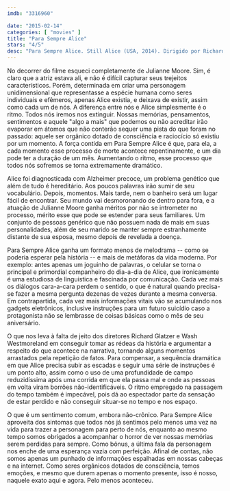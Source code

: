 ```yaml
---
imdb: "3316960"

date: "2015-02-14"
categories: [ "movies" ]
title: "Para Sempre Alice"
stars: "4/5"
desc: "Para Sempre Alice. Still Alice (USA, 2014). Dirigido por Richard Glatzer, Wash Westmoreland. Escrito por Lisa Genova, Richard Glatzer, Wash Westmoreland. Com Julianne Moore, Kate Bosworth, Shane McRae, Hunter Parrish, Alec Baldwin, Seth Gilliam, Kristen Stewart, Stephen Kunken, Erin Drake. Crítica escrita para o site CinemAqui."
---
```

No decorrer do filme esqueci completamente de Julianne Moore. Sim, é claro que a atriz estava ali, e não é difícil capturar seus trejeitos característicos. Porém, determinada em criar uma personagem unidimensional que representasse a espécie humana como seres individuais e efêmeros, apenas Alice existia, e deixava de existir, assim como cada um de nós. A diferença entre nós e Alice simplesmente é o ritmo. Todos nós iremos nos extinguir. Nossas memórias, pensamentos, sentimentos e aquele "algo a mais" que podemos ou não acreditar irão evaporar em átomos que não conterão sequer uma pista do que foram no passado: aquele ser orgânico dotado de consciência e raciocício só existiu por um momento. A força contida em Para Sempre Alice é que, para ela, a cada momento esse processo de morte acontece repentinamente, e um dia pode ter a duração de um mês. Aumentando o ritmo, esse processo que todos nós sofremos se torna extremamente dramático.

Alice foi diagnosticada com Alzheimer precoce, um problema genético que além de tudo é hereditário. Aos poucos palavras irão sumir de seu vocabulário. Depois, momentos. Mais tarde, nem o banheiro será um lugar fácil de encontrar. Seu mundo vai desmoronando de dentro para fora, e a atuação de Julianne Moore ganha méritos por não se intrometer no processo, mérito esse que pode se estender para seus familiares. Um conjunto de pessoas genérico que não possuem nada de mais em suas personalidades, além de seu marido se manter sempre estranhamente distante de sua esposa, mesmo depois de revelada a doença.

Para Sempre Alice ganha um formato menos de melodrama -- como se poderia esperar pela história -- e mais de metáforas da vida moderna. Por exemplo: antes apenas um joguinho de palavras, o celular se torna o principal e primordial companheiro do dia-a-dia de Alice, que ironicamente é uma estudiosa de linguistica e fascinada por comunicação. Cada vez mais os diálogos cara-a-cara perdem o sentido, o que é natural quando precisa-se fazer a mesma pergunta dezenas de vezes durante a mesma conversa. Em contrapartida, cada vez mais informações vitais vão se acumulando nos gadgets eletrônicos, inclusive instruções para um futuro suicídio caso a protagonista não se lembrasse de coisas básicas como o mês de seu aniversário.

O que nos leva à falta de jeito dos diretores Richard Glatzer e Wash Westmoreland em conseguir tomar as rédeas da história e argumentar a respeito do que acontece na narrativa, tornando alguns momentos arrastados pela repetição de fatos. Para compensar, a sequência dramática em que Alice precisa subir as escadas e seguir uma série de instruções é um ponto alto, assim como o uso de uma profundidade de campo reduzidíssima após uma corrida em que ela passa mal e onde as pessoas em volta viram borrões não-identificáveis. O ritmo empregado na passagem do tempo também é impecável, pois dá ao espectador parte da sensação de estar perdido e não conseguir situar-se no tempo e nos espaço.

O que é um sentimento comum, embora não-crônico. Para Sempre Alice aproveita dos sintomas que todos nós já sentimos pelo menos uma vez na vida para trazer a personagem para perto de nós, enquanto ao mesmo tempo somos obrigados a acompanhar o horror de ver nossas memórias serem perdidas para sempre. Como bônus, a última fala da personagem nos enche de uma esperança vazia com perfeição. Afinal de contas, não somos apenas um punhado de informações espalhadas em nossas cabeças e na internet. Como seres orgânicos dotados de consciência, temos emoções, e mesmo que durem apenas o momento presente, isso é nosso, naquele exato aqui e agora. Pelo menos aconteceu.
